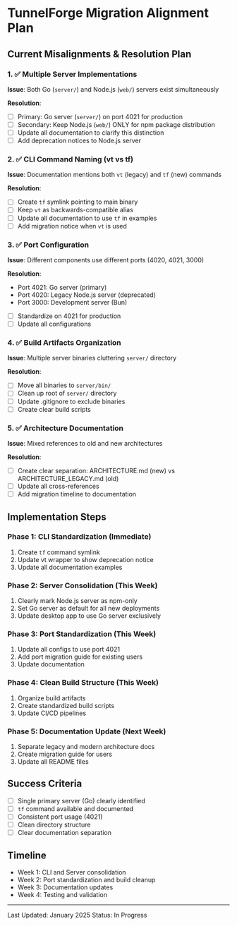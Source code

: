 # TunnelForge Migration Alignment Plan

## Current Misalignments & Resolution Plan

### 1. ✅ Multiple Server Implementations
**Issue**: Both Go (`server/`) and Node.js (`web/`) servers exist simultaneously

**Resolution**:
- [ ] Primary: Go server (`server/`) on port 4021 for production
- [ ] Secondary: Keep Node.js (`web/`) ONLY for npm package distribution
- [ ] Update all documentation to clarify this distinction
- [ ] Add deprecation notices to Node.js server

### 2. ✅ CLI Command Naming (vt vs tf)
**Issue**: Documentation mentions both `vt` (legacy) and `tf` (new) commands

**Resolution**:
- [ ] Create `tf` symlink pointing to main binary
- [ ] Keep `vt` as backwards-compatible alias
- [ ] Update all documentation to use `tf` in examples
- [ ] Add migration notice when `vt` is used

### 3. ✅ Port Configuration
**Issue**: Different components use different ports (4020, 4021, 3000)

**Resolution**:
- Port 4021: Go server (primary)
- Port 4020: Legacy Node.js server (deprecated)
- Port 3000: Development server (Bun)
- [ ] Standardize on 4021 for production
- [ ] Update all configurations

### 4. ✅ Build Artifacts Organization
**Issue**: Multiple server binaries cluttering `server/` directory

**Resolution**:
- [ ] Move all binaries to `server/bin/`
- [ ] Clean up root of `server/` directory
- [ ] Update .gitignore to exclude binaries
- [ ] Create clear build scripts

### 5. ✅ Architecture Documentation
**Issue**: Mixed references to old and new architectures

**Resolution**:
- [ ] Create clear separation: ARCHITECTURE.md (new) vs ARCHITECTURE_LEGACY.md (old)
- [ ] Update all cross-references
- [ ] Add migration timeline to documentation

## Implementation Steps

### Phase 1: CLI Standardization (Immediate)
1. Create `tf` command symlink
2. Update vt wrapper to show deprecation notice
3. Update all documentation examples

### Phase 2: Server Consolidation (This Week)
1. Clearly mark Node.js server as npm-only
2. Set Go server as default for all new deployments
3. Update desktop app to use Go server exclusively

### Phase 3: Port Standardization (This Week)
1. Update all configs to use port 4021
2. Add port migration guide for existing users
3. Update documentation

### Phase 4: Clean Build Structure (This Week)
1. Organize build artifacts
2. Create standardized build scripts
3. Update CI/CD pipelines

### Phase 5: Documentation Update (Next Week)
1. Separate legacy and modern architecture docs
2. Create migration guide for users
3. Update all README files

## Success Criteria
- [ ] Single primary server (Go) clearly identified
- [ ] `tf` command available and documented
- [ ] Consistent port usage (4021)
- [ ] Clean directory structure
- [ ] Clear documentation separation

## Timeline
- Week 1: CLI and Server consolidation
- Week 2: Port standardization and build cleanup
- Week 3: Documentation updates
- Week 4: Testing and validation

---
Last Updated: January 2025
Status: In Progress
